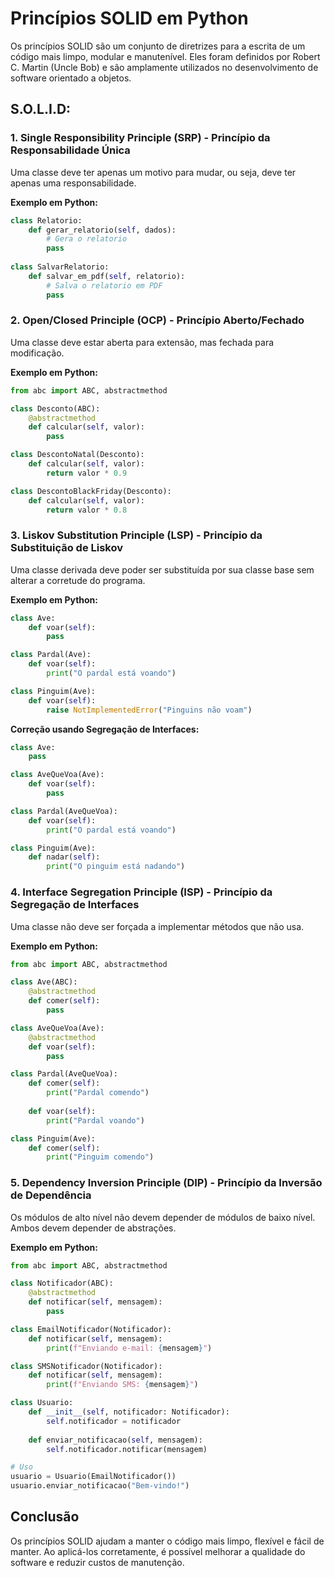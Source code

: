 # Princípios SOLID em Python

Os princípios SOLID são um conjunto de diretrizes para a escrita de um código mais limpo, modular e manutenível. Eles foram definidos por Robert C. Martin (Uncle Bob) e são amplamente utilizados no desenvolvimento de software orientado a objetos.

## S.O.L.I.D:

### 1. **Single Responsibility Principle (SRP) - Princípio da Responsabilidade Única**
Uma classe deve ter apenas um motivo para mudar, ou seja, deve ter apenas uma responsabilidade.

**Exemplo em Python:**
```python
class Relatorio:
    def gerar_relatorio(self, dados):
        # Gera o relatorio
        pass
    
class SalvarRelatorio:
    def salvar_em_pdf(self, relatorio):
        # Salva o relatorio em PDF
        pass
```

### 2. **Open/Closed Principle (OCP) - Princípio Aberto/Fechado**
Uma classe deve estar aberta para extensão, mas fechada para modificação.

**Exemplo em Python:**
```python
from abc import ABC, abstractmethod

class Desconto(ABC):
    @abstractmethod
    def calcular(self, valor):
        pass

class DescontoNatal(Desconto):
    def calcular(self, valor):
        return valor * 0.9

class DescontoBlackFriday(Desconto):
    def calcular(self, valor):
        return valor * 0.8
```

### 3. **Liskov Substitution Principle (LSP) - Princípio da Substituição de Liskov**
Uma classe derivada deve poder ser substituída por sua classe base sem alterar a corretude do programa.

**Exemplo em Python:**
```python
class Ave:
    def voar(self):
        pass

class Pardal(Ave):
    def voar(self):
        print("O pardal está voando")

class Pinguim(Ave):
    def voar(self):
        raise NotImplementedError("Pinguins não voam")
```
**Correção usando Segregação de Interfaces:**
```python
class Ave:
    pass

class AveQueVoa(Ave):
    def voar(self):
        pass

class Pardal(AveQueVoa):
    def voar(self):
        print("O pardal está voando")

class Pinguim(Ave):
    def nadar(self):
        print("O pinguim está nadando")
```

### 4. **Interface Segregation Principle (ISP) - Princípio da Segregação de Interfaces**
Uma classe não deve ser forçada a implementar métodos que não usa.

**Exemplo em Python:**
```python
from abc import ABC, abstractmethod

class Ave(ABC):
    @abstractmethod
    def comer(self):
        pass

class AveQueVoa(Ave):
    @abstractmethod
    def voar(self):
        pass

class Pardal(AveQueVoa):
    def comer(self):
        print("Pardal comendo")
    
    def voar(self):
        print("Pardal voando")

class Pinguim(Ave):
    def comer(self):
        print("Pinguim comendo")
```

### 5. **Dependency Inversion Principle (DIP) - Princípio da Inversão de Dependência**
Os módulos de alto nível não devem depender de módulos de baixo nível. Ambos devem depender de abstrações.

**Exemplo em Python:**
```python
from abc import ABC, abstractmethod

class Notificador(ABC):
    @abstractmethod
    def notificar(self, mensagem):
        pass

class EmailNotificador(Notificador):
    def notificar(self, mensagem):
        print(f"Enviando e-mail: {mensagem}")

class SMSNotificador(Notificador):
    def notificar(self, mensagem):
        print(f"Enviando SMS: {mensagem}")

class Usuario:
    def __init__(self, notificador: Notificador):
        self.notificador = notificador
    
    def enviar_notificacao(self, mensagem):
        self.notificador.notificar(mensagem)

# Uso
usuario = Usuario(EmailNotificador())
usuario.enviar_notificacao("Bem-vindo!")
```

## Conclusão
Os princípios SOLID ajudam a manter o código mais limpo, flexível e fácil de manter. Ao aplicá-los corretamente, é possível melhorar a qualidade do software e reduzir custos de manutenção.
